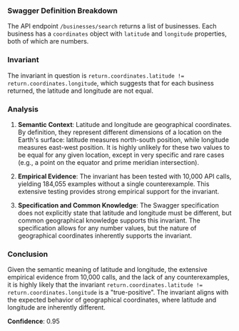 ### Swagger Definition Breakdown
The API endpoint `/businesses/search` returns a list of businesses. Each business has a `coordinates` object with `latitude` and `longitude` properties, both of which are numbers.

### Invariant
The invariant in question is `return.coordinates.latitude != return.coordinates.longitude`, which suggests that for each business returned, the latitude and longitude are not equal.

### Analysis
1. **Semantic Context**: Latitude and longitude are geographical coordinates. By definition, they represent different dimensions of a location on the Earth's surface: latitude measures north-south position, while longitude measures east-west position. It is highly unlikely for these two values to be equal for any given location, except in very specific and rare cases (e.g., a point on the equator and prime meridian intersection).

2. **Empirical Evidence**: The invariant has been tested with 10,000 API calls, yielding 184,055 examples without a single counterexample. This extensive testing provides strong empirical support for the invariant.

3. **Specification and Common Knowledge**: The Swagger specification does not explicitly state that latitude and longitude must be different, but common geographical knowledge supports this invariant. The specification allows for any number values, but the nature of geographical coordinates inherently supports the invariant.

### Conclusion
Given the semantic meaning of latitude and longitude, the extensive empirical evidence from 10,000 calls, and the lack of any counterexamples, it is highly likely that the invariant `return.coordinates.latitude != return.coordinates.longitude` is a "true-positive". The invariant aligns with the expected behavior of geographical coordinates, where latitude and longitude are inherently different.

**Confidence**: 0.95
